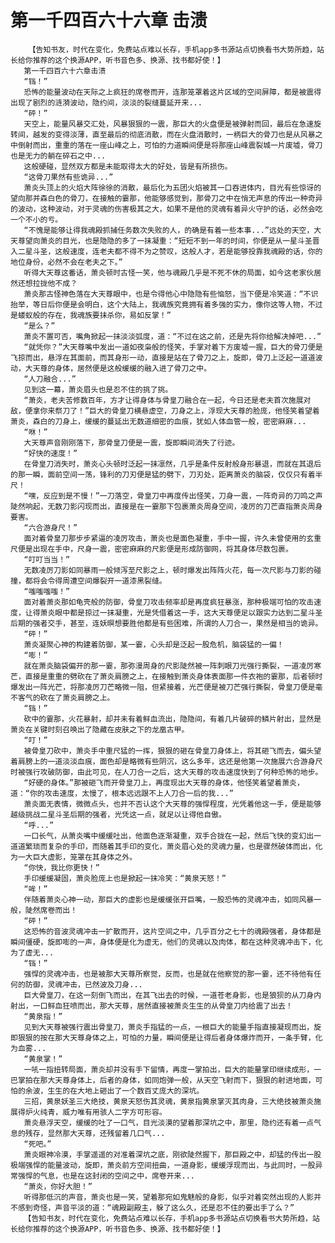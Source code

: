 # 第一千四百六十六章 击溃
        【告知书友，时代在变化，免费站点难以长存，手机app多书源站点切换看书大势所趋，站长给你推荐的这个换源APP，听书音色多、换源、找书都好使！】
       第一千四百六十六章击溃
       “铛！”
       恐怖的能量波动在天际之上疯狂的席卷而开，连那笼罩着这片区域的空间屏障，都是被震得出现了剧烈的涟漪波动，隐约间，淡淡的裂缝蔓延开来...
       “砰！”
       天空上，能量风暴交汇处，风暴狠狠的一震，那巨大的火盘便是被弹射而回，最后在急速旋转间，越发的变得淡薄，直至最后的彻底消散，而在火盘消散时，一柄巨大的骨刀也是从风暴之中倒射而出，重重的落在一座山峰之上，可怕的力道瞬间便是将那座山峰震裂城一片废墟，骨刀也是无力的躺在碎石之中...
       这般硬碰，显然双方都是未能取得太大的好处，皆是有所损伤。
       “这骨刀果然有些诡异...”
       萧炎头顶上的火焰大阵徐徐的消散，最后化为五团火焰被其一口吞进体内，目光有些惊讶的望向那并森白色的骨刀，在接触的霎那，他能够感觉到，那骨刀之中在悄无声息的传出一种奇异的波动，这种波动，对于灵魂的伤害极其之大，如果不是他的灵魂有着异火守护的话，必然会吃一个不小的亏。
       “不愧是能够让得我魂殿抓捕任务数次失败的人，的确是有着一些本事...”远处的天空，大天尊望向萧炎的目光，也是隐隐的多了一抹凝重：“短短不到一年的时间，你便是从一星斗圣晋入二星斗圣，这般速度，连老夫都不得不为之赞叹，这般人才，若是能够投靠我魂殿的话，你的地位身份，必然不会在老夫之下。”
       听得大天尊这番话，萧炎顿时古怪一笑，他与魂殿几乎是不死不休的局面，如今这老家伙居然还想拉拢他不成？
       萧炎那古怪神色落在大天尊眼中，也是令得他心中隐隐有些恼怒，当下便是冷笑道：“不识抬举，等日后你便是会明白，这个大陆上，我魂族究竟拥有着多强的实力，像你这等人物，不过是蝼蚁般的存在，我魂族要抹杀你，易如反掌！”
       “是么？”
       萧炎不置可否，嘴角掀起一抹淡淡弧度，道：“不过在这之前，还是先将你给解决掉吧...”
       “就凭你？”大天尊嘴中发出一道如夜枭般的怪笑，手掌对着下方废墟一握，巨大的骨刀便是飞掠而出，悬浮在其面前，而其身形一动，直接是站在了骨刀之上，旋即，骨刀上泛起一道道波动，大天尊的身体，居然便是这般缓缓的融入进了骨刀之中。
       “人刀融合...”
       见到这一幕，萧炎眉头也是忍不住的挑了挑。
       “萧炎，老夫苦修数百年，方才让得身体与骨皇刀融合在一起，今日还是老夫首次施展对敌，便拿你来祭刀了！”巨大的骨皇刀横悬虚空，刀身之上，浮现大天尊的脸庞，他怪笑着望着萧炎，森白的刀身上，缓缓的蔓延出无数道细密的血痕，犹如人体血管一般，密密麻麻...
       “咻！”
       大天尊声音刚刚落下，那骨皇刀便是一震，旋即瞬间消失了行迹。
       “好快的速度！”
       在骨皇刀消失时，萧炎心头顿时泛起一抹凛然，几乎是条件反射般身形暴退，而就在其退后的那一瞬，面前空间一荡，锋利的刀刃便是猛的劈下，刀刃处，距离萧炎的脑袋，仅仅只有着半尺！
       “嘿，反应到是不慢！”一刀落空，骨皇刀中再度传出怪笑，刀身一震，一阵奇异的刀鸣之声陡然响起，无数刀影闪现而出，直接是在一霎那下包裹萧炎周身空间，凌厉的刀芒直指萧炎周身要害。
       “六合游身尺！”
       面对着骨皇刀那步步紧逼的凌厉攻击，萧炎也是面色凝重，手中一握，许久未曾使用的玄重尺便是出现在手中，尺身一震，密密麻麻的尺影便是形成防御网，将其身体尽数包裹。
       “叮叮当当！”
       无数凌厉刀影如同暴雨一般倾泻至尺影之上，顿时爆发出阵阵火花，每一次尺影与刀影的碰撞，都将会令得周遭空间爆裂开一道漆黑裂缝。
       “嗤嗤嗤嗤！”
       面对着萧炎那如龟壳般的防御，骨皇刀攻击频率却是再度疯狂暴涨，那种极端可怕的攻击速度，让得萧炎眼中都是掠过一抹凝重，光是凭借着这一手，这大天尊便足以跟实力达到二星斗圣后期的强者交手，甚至，连妖暝想要胜他都是有些困难，所谓的人刀合一，果然是相当的诡异。
       “砰！”
       萧炎凝聚心神的构建着防御，某一霎，心头却是泛起一股危机，脑袋猛的一偏！
       “嘭！”
       就在萧炎脑袋偏开的那一霎，那弥漫周身的尺影陡然被一阵刺眼刀光强行撕裂，一道凌厉寒芒，直接是重重的劈砍在了萧炎肩膀之上，在接触到萧炎身体表面那一件衣袍的霎那，后者顿时爆发出一阵光芒，将那凌厉刀芒略微一阻，但紧接着，光芒便是被刀芒强行撕裂，骨皇刀便是毫不客气的砍在了萧炎肩膀之上。
       “铛！”
       砍中的霎那，火花暴射，却并未有着鲜血流出，隐隐间，有着几片破碎的鳞片射出，显然是萧炎在关键时刻召唤出了隐藏在皮肤之下的龙凰古甲。
       “叮！”
       被骨皇刀砍中，萧炎手中重尺猛的一挥，狠狠的砸在骨皇刀身体上，将其砸飞而去，偏头望着肩膀上的一道淡淡血痕，面色却是略微有些阴沉，这么多年，这还是他第一次施展六合游身尺时被强行攻破防御，由此可见，在人刀合一之后，这大天尊的攻击速度快到了何种恐怖的地步。
       “好硬的身体。”那被砸飞而开骨皇刀上，再度现出大天尊的身体，他怪笑着望着萧炎，道：“你的攻击速度，太慢了，根本远远跟不上人刀合一后的我...”
       萧炎面无表情，微微点头，也并不否认这个大天尊的强悍程度，光凭着他这一手，便是能够越级挑战二星斗圣后期的强者，光凭这一点，就足以让得他自傲。
       “呼...”
       一口长气，从萧炎嘴中缓缓吐出，他面色逐渐凝重，双手合拢在一起，然后飞快的变幻出一道道繁琐而复杂的手印，而随着其手印的变化，萧炎眉心处的灵魂力量，也是骤然破体而出，化为一大巨大虚影，笼罩在其身体之外。
       “你快，我比你更快！”
       手印缓缓凝固，萧炎脸庞上也是掀起一抹冷笑：“黄泉天怒！”
       “哞！”
       伴随着萧炎心神一动，那巨大的虚影也是缓缓张开巨嘴，一股恐怖的灵魂冲击，如同风暴一般，陡然席卷而出！
       “砰！”
       这恐怖的音波灵魂冲击一扩散而开，这片空间之中，几乎百分之七十的魂殿强者，身体都是瞬间僵硬，旋即嘭的一声，身体便是化为虚无，他们的灵魂以及肉体，都在这种灵魂冲击下，化为了虚无...
       “铛！”
       强悍的灵魂冲击，也是被那大天尊所察觉，反而，也是就在他察觉的那一霎，还不待他有任何的防御，灵魂冲击，已然波及刀身...
       巨大骨皇刀，在这一刻倒飞而出，在其飞出去的时候，一道苍老身影，也是狼狈的从刀身内射出，一口鲜血狂喷而出，那大天尊，居然直接被萧炎生生的从骨皇刀内给震了出去！
       “黄泉指！”
       见到大天尊被强行震出骨皇刀，萧炎手指猛的一点，一根巨大的能量手指直接凝现而出，旋即狠狠的按在那大天尊身体之上，可怕的力量，瞬间便是让得后者身体爆炸而开，一条手臂，化为血雾...
       “黄泉掌！”
       一吼一指扭转局面，萧炎却并没有手下留情，再度一掌拍出，巨大的能量掌印继续成形，一巴掌拍在那大天尊身体上，后者的身体，如同炮弹一般，从天空飞射而下，狠狠的射进地面，可怕的余波，生生的在大地上砸出了一个数百丈庞大的深坑。
       三招，黄泉妖圣三大绝技，黄泉天怒伤其灵魂，黄泉指黄泉掌灭其肉身，三大绝技被萧炎施展得炉火纯青，威力唯有用骇人二字方可形容。
       萧炎悬浮天空，缓缓的吐了一口气，目光淡漠的望着那深坑之中，那里，隐约还有着一点气息的残存，显然那大天尊，还残留着几口气...
       “死吧。”
       萧炎眼神冷漠，手掌遥遥的对准着深坑之底，刚欲陡然握下，那巨殿之中，却猛的传出一股极端强悍的能量波动，旋即，萧炎前方空间扭曲，一道身影，缓缓浮现而出，与此同时，一股异常强悍的气息，也是在这封闭的空间之中，席卷开来...
       “萧炎，你好大胆！”
       听得那低沉的声音，萧炎也是一笑，望着那宛如鬼魅般的身影，似乎对着突然出现的人影并不感到奇怪，声音平淡的道：“魂殿副殿主，躲了这么久，还是忍不住的要出手了么？”
       【告知书友，时代在变化，免费站点难以长存，手机app多书源站点切换看书大势所趋，站长给你推荐的这个换源APP，听书音色多、换源、找书都好使！】